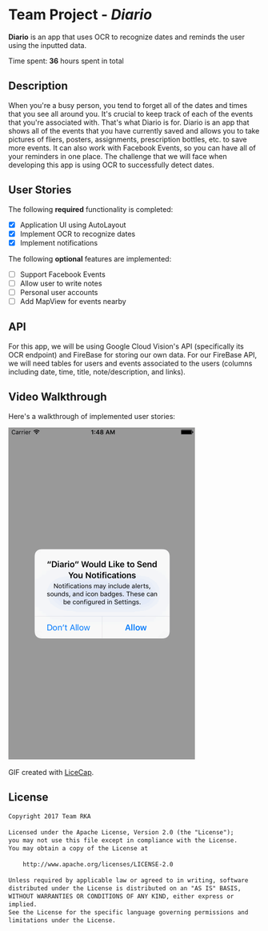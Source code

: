 # Team Project - *Diario*

**Diario** is an app that uses OCR to recognize dates and reminds the user using the inputted data.

Time spent: **36** hours spent in total

## Description
When you're a busy person, you tend to forget all of the dates and times that you see all around you. It's crucial to keep track of each of the events that you're associated with. That's what Diario is for.
Diario is an app that shows all of the events that you have currently saved and allows you to take pictures of fliers, posters, assignments, prescription bottles, etc. to save more events. It can also work with Facebook Events, so you can have all of your reminders in one place.
The challenge that we will face when developing this app is using OCR to successfully detect dates.

## User Stories

The following **required** functionality is completed:

- [X] Application UI using AutoLayout
- [X] Implement OCR to recognize dates
- [X] Implement notifications

The following **optional** features are implemented:

- [ ] Support Facebook Events 
- [ ] Allow user to write notes
- [ ] Personal user accounts
- [ ] Add MapView for events nearby

<!--## Wireframe

![alt text]-->

## API
For this app, we will be using Google Cloud Vision's API (specifically its OCR endpoint) and FireBase for storing our own data.
For our FireBase API, we will need tables for users and events associated to the users (columns including date, time, title, note/description, and links).

## Video Walkthrough 

Here's a walkthrough of implemented user stories:

![alt text](https://github.com/TeamRKA/Diario/blob/master/diarioDemo.gif)

GIF created with [LiceCap](http://www.cockos.com/licecap/).

## License

    Copyright 2017 Team RKA

    Licensed under the Apache License, Version 2.0 (the "License");
    you may not use this file except in compliance with the License.
    You may obtain a copy of the License at

        http://www.apache.org/licenses/LICENSE-2.0

    Unless required by applicable law or agreed to in writing, software
    distributed under the License is distributed on an "AS IS" BASIS,
    WITHOUT WARRANTIES OR CONDITIONS OF ANY KIND, either express or implied.
    See the License for the specific language governing permissions and
    limitations under the License.
